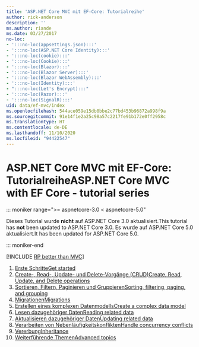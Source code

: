 ```yaml
---
title: 'ASP.NET Core MVC mit EF-Core: Tutorialreihe'
author: rick-anderson
description: ''
ms.author: riande
ms.date: 03/27/2017
no-loc:
- ':::no-loc(appsettings.json):::'
- ':::no-loc(ASP.NET Core Identity):::'
- ':::no-loc(cookie):::'
- ':::no-loc(Cookie):::'
- ':::no-loc(Blazor):::'
- ':::no-loc(Blazor Server):::'
- ':::no-loc(Blazor WebAssembly):::'
- ':::no-loc(Identity):::'
- ":::no-loc(Let's Encrypt):::"
- ':::no-loc(Razor):::'
- ':::no-loc(SignalR):::'
uid: data/ef-mvc/index
ms.openlocfilehash: 544ace059e15db0bbe2c77bd453b96872a998f9a
ms.sourcegitcommit: 91e14f1e2a25c98a57c2217fe91b172e0ff2958c
ms.translationtype: HT
ms.contentlocale: de-DE
ms.lasthandoff: 11/10/2020
ms.locfileid: "94422547"
---
```

# <a name="aspnet-core-mvc-with-ef-core---tutorial-series"></a><span data-ttu-id="01282-102">ASP.NET Core MVC mit EF-Core: Tutorialreihe</span><span class="sxs-lookup"><span data-stu-id="01282-102">ASP.NET Core MVC with EF Core - tutorial series</span></span>

::: moniker range=">= aspnetcore-3.0 < aspnetcore-5.0"

<span data-ttu-id="01282-103">Dieses Tutorial wurde **nicht** auf ASP.NET Core 3.0 aktualisiert.</span><span class="sxs-lookup"><span data-stu-id="01282-103">This tutorial has **not** been updated to ASP.NET Core 3.0.</span></span> <span data-ttu-id="01282-104">Es wurde auf ASP.NET Core 5.0 aktualisiert.</span><span class="sxs-lookup"><span data-stu-id="01282-104">It has been updated for ASP.NET Core 5.0.</span></span>

::: moniker-end

[!INCLUDE [RP better than MVC](../../includes/RP-EF/rp-over-mvc.md)]

1. [<span data-ttu-id="01282-105">Erste Schritte</span><span class="sxs-lookup"><span data-stu-id="01282-105">Get started</span></span>](xref:data/ef-mvc/intro)
1. [<span data-ttu-id="01282-106">Create-, Read-, Update- und Delete-Vorgänge (CRUD)</span><span class="sxs-lookup"><span data-stu-id="01282-106">Create, Read, Update, and Delete operations</span></span>](xref:data/ef-mvc/crud)
1. [<span data-ttu-id="01282-107">Sortieren, Filtern, Paginieren und Gruppieren</span><span class="sxs-lookup"><span data-stu-id="01282-107">Sorting, filtering, paging, and grouping</span></span>](xref:data/ef-mvc/sort-filter-page)
1. [<span data-ttu-id="01282-108">Migrationen</span><span class="sxs-lookup"><span data-stu-id="01282-108">Migrations</span></span>](xref:data/ef-mvc/migrations)
1. [<span data-ttu-id="01282-109">Erstellen eines komplexen Datenmodells</span><span class="sxs-lookup"><span data-stu-id="01282-109">Create a complex data model</span></span>](xref:data/ef-mvc/complex-data-model)
1. [<span data-ttu-id="01282-110">Lesen dazugehöriger Daten</span><span class="sxs-lookup"><span data-stu-id="01282-110">Reading related data</span></span>](xref:data/ef-mvc/read-related-data)
1. [<span data-ttu-id="01282-111">Aktualisieren dazugehöriger Daten</span><span class="sxs-lookup"><span data-stu-id="01282-111">Updating related data</span></span>](xref:data/ef-mvc/update-related-data)
1. [<span data-ttu-id="01282-112">Verarbeiten von Nebenläufigkeitskonflikten</span><span class="sxs-lookup"><span data-stu-id="01282-112">Handle concurrency conflicts</span></span>](xref:data/ef-mvc/concurrency)
1. [<span data-ttu-id="01282-113">Vererbung</span><span class="sxs-lookup"><span data-stu-id="01282-113">Inheritance</span></span>](xref:data/ef-mvc/inheritance)
1. [<span data-ttu-id="01282-114">Weiterführende Themen</span><span class="sxs-lookup"><span data-stu-id="01282-114">Advanced topics</span></span>](xref:data/ef-mvc/advanced)
